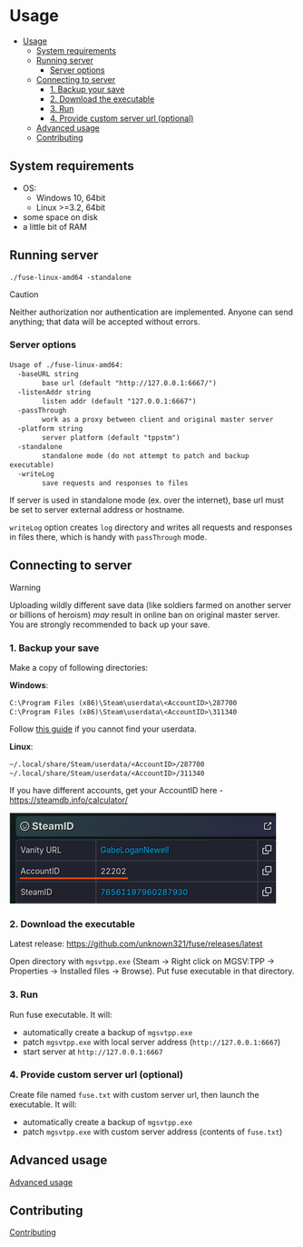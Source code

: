 Usage
=====

<!-- TOC -->
* [Usage](#usage)
  * [System requirements](#system-requirements)
  * [Running server](#running-server)
    * [Server options](#server-options)
  * [Connecting to server](#connecting-to-server)
    * [1. Backup your save](#1-backup-your-save)
    * [2. Download the executable](#2-download-the-executable)
    * [3. Run](#3-run)
    * [4. Provide custom server url (optional)](#4-provide-custom-server-url-optional)
  * [Advanced usage](#advanced-usage)
  * [Contributing](#contributing)
<!-- TOC -->

## System requirements

  - OS:
      - Windows 10, 64bit
      - Linux >=3.2, 64bit
  - some space on disk
  - a little bit of RAM

## Running server

```shell
./fuse-linux-amd64 -standalone
```


> [!CAUTION]
> Neither authorization nor authentication are implemented. Anyone can send anything; that data will be accepted 
> without errors.

### Server options

```shell
Usage of ./fuse-linux-amd64:
  -baseURL string
        base url (default "http://127.0.0.1:6667/")
  -listenAddr string
        listen addr (default "127.0.0.1:6667")
  -passThrough
        work as a proxy between client and original master server
  -platform string
        server platform (default "tppstm")
  -standalone
        standalone mode (do not attempt to patch and backup executable)
  -writeLog
        save requests and responses to files
```

If server is used in standalone mode (ex. over the internet), base url must be set to server external address or hostname.

`writeLog` option creates `log` directory and writes all requests and responses in files there, which is 
handy with `passThrough` mode.

## Connecting to server

> [!WARNING]
> Uploading wildly different save data (like soldiers farmed on another server or billions of heroism) *may* result in 
> online ban on original master server. You are strongly recommended to back up your save.

### 1. Backup your save

Make a copy of following directories:

**Windows**:


```shell
C:\Program Files (x86)\Steam\userdata\<AccountID>\287700
C:\Program Files (x86)\Steam\userdata\<AccountID>\311340
```

Follow [this guide](https://steamcommunity.com/discussions/forum/1/3175526477771610741/) if you cannot find your userdata.

**Linux**:

```shell
~/.local/share/Steam/userdata/<AccountID>/287700
~/.local/share/Steam/userdata/<AccountID>/311340
```

If you have different accounts, get your AccountID here - https://steamdb.info/calculator/

<img src="steamid.png">


### 2. Download the executable

Latest release: https://github.com/unknown321/fuse/releases/latest

Open directory with `mgsvtpp.exe` (Steam -> Right click on MGSV:TPP -> Properties -> Installed files -> Browse). Put fuse 
executable in that directory.

### 3. Run

Run fuse executable. It will:
  - automatically create a backup of `mgsvtpp.exe`
  - patch `mgsvtpp.exe` with local server address (`http://127.0.0.1:6667`)
  - start server at `http://127.0.0.1:6667`

### 4. Provide custom server url (optional)

Create file named `fuse.txt` with custom server url, then launch the executable. It will:
  - automatically create a backup of `mgsvtpp.exe`
  - patch `mgsvtpp.exe` with custom server address (contents of `fuse.txt`)

## Advanced usage

[Advanced usage](./ADVANCED.md)

## Contributing

[Contributing](./CONTRIBUTING.md)